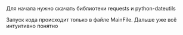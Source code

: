 Для начала нужно скачать библиотеки requests и python-dateutils

Запуск кода происходит только в файле MainFile. Дальше уже всё интуитивно понятно

